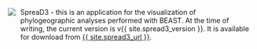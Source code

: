 <div class="bs-callout">
    <div style="width: 100%; display: table;">
        <div style="display: table-row">
            <div style="width: 1%; display: table-cell; text-align: right">
                <a href="spread3">
                    <img src="/images/icons/spread3-icon.png" style="max-height: 64px; margin: 0px 10px 0px 10px;" />
                </a>
            </div>
            <div style="width: 70%; display: table-cell; vertical-align: middle;">
                <div style="vertical-align: middle;">SpreaD3 - this is an application for the visualization of phylogeographic analyses performed with BEAST. At the time of writing, the current version is v{{ site.spread3_version }}. It is available for download from <a href="{{ site.spread3_url }}">{{ site.spread3_url }}</a>.</div>
            </div>
        </div>
    </div>
</div>
